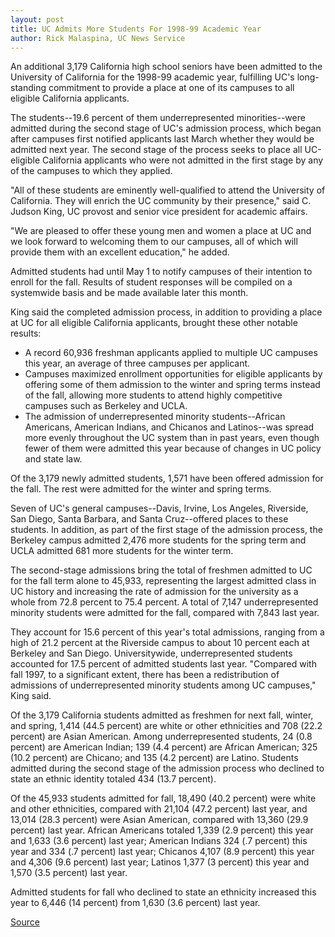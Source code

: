 ```yaml
---
layout: post
title: UC Admits More Students For 1998-99 Academic Year
author: Rick Malaspina, UC News Service
---
```


An additional 3,179 California high school seniors have been admitted to the University of California for the 1998-99 academic year, fulfilling UC's long-standing commitment to provide a place at one of its campuses to all eligible California applicants.

The students--19.6 percent of them underrepresented minorities--were admitted during the second stage of UC's admission process, which began after campuses first notified applicants last March whether they would be admitted next year. The second stage of the process seeks to place all UC-eligible California applicants who were not admitted in the first stage by any of the campuses to which they applied.

"All of these students are eminently well-qualified to attend the University of California. They will enrich the UC community by their presence," said C. Judson King, UC provost and senior vice president for academic affairs.

"We are pleased to offer these young men and women a place at UC and we look forward to welcoming them to our campuses, all of which will provide them with an excellent education," he added.

Admitted students had until May 1 to notify campuses of their intention to enroll for the fall. Results of student responses will be compiled on a systemwide basis and be made available later this month.

King said the completed admission process, in addition to providing a place at UC for all eligible California applicants, brought these other notable results:
* A record 60,936 freshman applicants applied to multiple UC campuses this year, an average of three campuses per applicant.
* Campuses maximized enrollment opportunities for eligible applicants by offering some of them admission to the winter and spring terms instead of the fall, allowing more students to attend highly competitive campuses such as Berkeley and UCLA.
* The admission of underrepresented minority students--African Americans, American Indians, and Chicanos and Latinos--was spread more evenly throughout the UC system than in past years, even though fewer of them were admitted this year because of changes in UC policy and state law.

Of the 3,179 newly admitted students, 1,571 have been offered admission for the fall. The rest were admitted for the winter and spring terms.

Seven of UC's general campuses--Davis, Irvine, Los Angeles, Riverside, San Diego, Santa Barbara, and Santa Cruz--offered places to these students. In addition, as part of the first stage of the admission process, the Berkeley campus admitted 2,476 more students for the spring term and UCLA admitted 681 more students for the winter term.

The second-stage admissions bring the total of freshmen admitted to UC for the fall term alone to 45,933, representing the largest admitted class in UC history and increasing the rate of admission for the university as a whole from 72.8 percent to 75.4 percent. A total of 7,147 underrepresented minority students were admitted for the fall, compared with 7,843 last year.

They account for 15.6 percent of this year's total admissions, ranging from a high of 21.2 percent at the Riverside campus to about 10 percent each at Berkeley and San Diego. Universitywide, underrepresented students accounted for 17.5 percent of admitted students last year. "Compared with fall 1997, to a significant extent, there has been a redistribution of admissions of underrepresented minority students among UC campuses," King said.

Of the 3,179 California students admitted as freshmen for next fall, winter, and spring, 1,414 (44.5 percent) are white or other ethnicities and 708 (22.2 percent) are Asian American. Among underrepresented students, 24 (0.8 percent) are American Indian; 139 (4.4 percent) are African American; 325 (10.2 percent) are Chicano; and 135 (4.2 percent) are Latino. Students admitted during the second stage of the admission process who declined to state an ethnic identity totaled 434 (13.7 percent).

Of the 45,933 students admitted for fall, 18,490 (40.2 percent) were white and other ethnicities, compared with 21,104 (47.2 percent) last year, and 13,014 (28.3 percent) were Asian American, compared with 13,360 (29.9 percent) last year. African Americans totaled 1,339 (2.9 percent) this year and 1,633 (3.6 percent) last year; American Indians 324 (.7 percent) this year and 334 (.7 percent) last year; Chicanos 4,107 (8.9 percent) this year and 4,306 (9.6 percent) last year; Latinos 1,377 (3 percent) this year and 1,570 (3.5 percent) last year.

Admitted students for fall who declined to state an ethnicity increased this year to 6,446 (14 percent) from 1,630 (3.6 percent) last year.

[Source](http://www1.ucsc.edu/oncampus/currents/97-98/05-11/ucop.htm "Permalink to UC admits more students for 98-99 year: 5-11-98")
